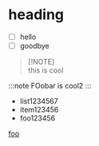 # heading

- [ ] hello
- [ ] goodbye

> \[!NOTE]\
> this is cool

:::note
FOobar is cool2
:::

- list1234567
- item123456
- foo123456

[foo](https://www.me.com?foo=a&b=bar)
